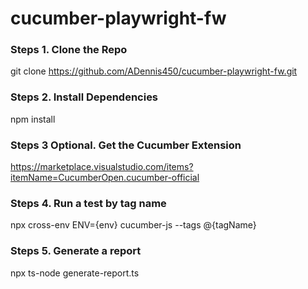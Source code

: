 # cucumber-playwright-fw


### Steps 1. Clone the Repo
git clone https://github.com/ADennis450/cucumber-playwright-fw.git

### Steps 2. Install Dependencies
npm install

### Steps 3 Optional. Get the Cucumber Extension
https://marketplace.visualstudio.com/items?itemName=CucumberOpen.cucumber-official

### Steps 4. Run a test by tag name
npx cross-env ENV={env} cucumber-js --tags @{tagName}

### Steps 5. Generate a report
npx ts-node generate-report.ts
